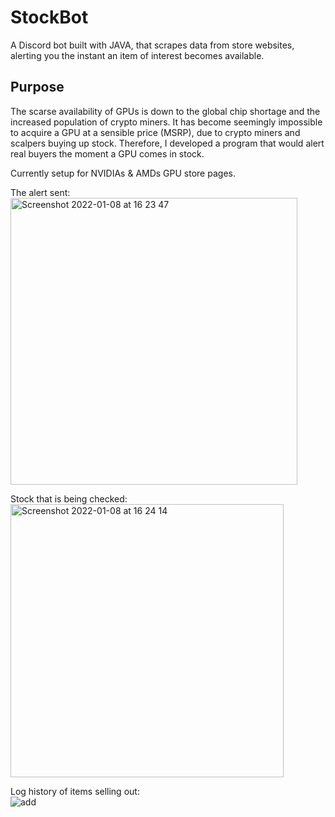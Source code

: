 # StockBot
A Discord bot built with JAVA, that scrapes data from store websites, alerting you the instant an item of interest becomes available.

## Purpose
The scarse availability of GPUs is down to the global chip shortage and the increased population of crypto miners.
It has become seemingly impossible to acquire a GPU at a sensible price (MSRP), due to crypto miners and scalpers buying up stock.
Therefore, I developed a program that would alert real buyers the moment a GPU comes in stock.

Currently setup for NVIDIAs & AMDs GPU store pages. 

The alert sent:  
<img width="459" alt="Screenshot 2022-01-08 at 16 23 47" src="https://user-images.githubusercontent.com/26677677/148651774-36d37db4-8a4f-4e7d-b7f3-77b0cf547116.png">

Stock that is being checked:  
<img width="437" alt="Screenshot 2022-01-08 at 16 24 14" src="https://user-images.githubusercontent.com/26677677/148651779-05368f53-305b-4d8e-a3cd-be5708b1f2f4.png">

Log history of items selling out:  
![add](https://user-images.githubusercontent.com/26677677/149810741-dd215678-8695-4775-af45-709d5808a886.png)
